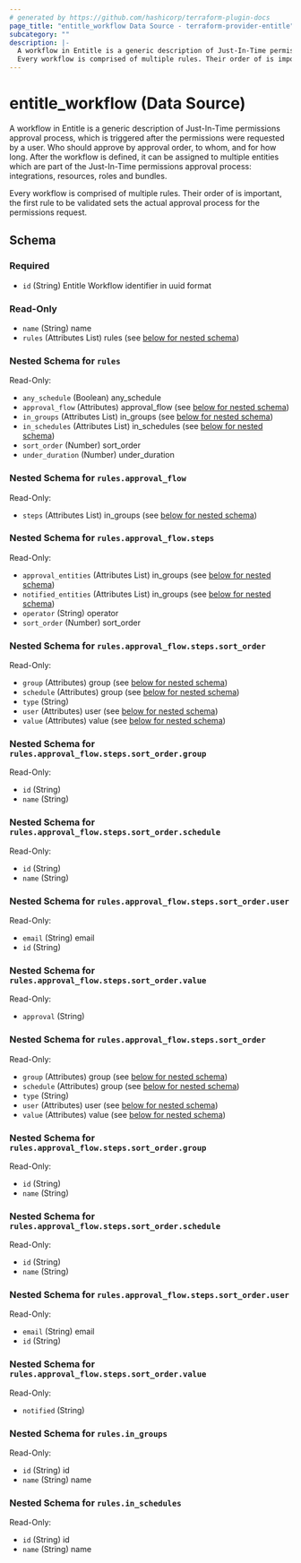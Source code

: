 ```yaml
---
# generated by https://github.com/hashicorp/terraform-plugin-docs
page_title: "entitle_workflow Data Source - terraform-provider-entitle"
subcategory: ""
description: |-
  A workflow in Entitle is a generic description of Just-In-Time permissions approval process, which is triggered after the permissions were requested by a user. Who should approve by approval order, to whom, and for how long. After the workflow is defined, it can be assigned to multiple entities which are part of the Just-In-Time permissions approval process: integrations, resources, roles and bundles.
  Every workflow is comprised of multiple rules. Their order of is important, the first rule to be validated sets the actual approval process for the permissions request.
---
```


# entitle_workflow (Data Source)

A workflow in Entitle is a generic description of Just-In-Time permissions approval process, which is triggered after the permissions were requested by a user. Who should approve by approval order, to whom, and for how long. After the workflow is defined, it can be assigned to multiple entities which are part of the Just-In-Time permissions approval process: integrations, resources, roles and bundles.

Every workflow is comprised of multiple rules. Their order of is important, the first rule to be validated sets the actual approval process for the permissions request.



<!-- schema generated by tfplugindocs -->
## Schema

### Required

- `id` (String) Entitle Workflow identifier in uuid format

### Read-Only

- `name` (String) name
- `rules` (Attributes List) rules (see [below for nested schema](#nestedatt--rules))

<a id="nestedatt--rules"></a>
### Nested Schema for `rules`

Read-Only:

- `any_schedule` (Boolean) any_schedule
- `approval_flow` (Attributes) approval_flow (see [below for nested schema](#nestedatt--rules--approval_flow))
- `in_groups` (Attributes List) in_groups (see [below for nested schema](#nestedatt--rules--in_groups))
- `in_schedules` (Attributes List) in_schedules (see [below for nested schema](#nestedatt--rules--in_schedules))
- `sort_order` (Number) sort_order
- `under_duration` (Number) under_duration

<a id="nestedatt--rules--approval_flow"></a>
### Nested Schema for `rules.approval_flow`

Read-Only:

- `steps` (Attributes List) in_groups (see [below for nested schema](#nestedatt--rules--approval_flow--steps))

<a id="nestedatt--rules--approval_flow--steps"></a>
### Nested Schema for `rules.approval_flow.steps`

Read-Only:

- `approval_entities` (Attributes List) in_groups (see [below for nested schema](#nestedatt--rules--approval_flow--steps--approval_entities))
- `notified_entities` (Attributes List) in_groups (see [below for nested schema](#nestedatt--rules--approval_flow--steps--notified_entities))
- `operator` (String) operator
- `sort_order` (Number) sort_order

<a id="nestedatt--rules--approval_flow--steps--approval_entities"></a>
### Nested Schema for `rules.approval_flow.steps.sort_order`

Read-Only:

- `group` (Attributes) group (see [below for nested schema](#nestedatt--rules--approval_flow--steps--sort_order--group))
- `schedule` (Attributes) group (see [below for nested schema](#nestedatt--rules--approval_flow--steps--sort_order--schedule))
- `type` (String)
- `user` (Attributes) user (see [below for nested schema](#nestedatt--rules--approval_flow--steps--sort_order--user))
- `value` (Attributes) value (see [below for nested schema](#nestedatt--rules--approval_flow--steps--sort_order--value))

<a id="nestedatt--rules--approval_flow--steps--sort_order--group"></a>
### Nested Schema for `rules.approval_flow.steps.sort_order.group`

Read-Only:

- `id` (String)
- `name` (String)


<a id="nestedatt--rules--approval_flow--steps--sort_order--schedule"></a>
### Nested Schema for `rules.approval_flow.steps.sort_order.schedule`

Read-Only:

- `id` (String)
- `name` (String)


<a id="nestedatt--rules--approval_flow--steps--sort_order--user"></a>
### Nested Schema for `rules.approval_flow.steps.sort_order.user`

Read-Only:

- `email` (String) email
- `id` (String)


<a id="nestedatt--rules--approval_flow--steps--sort_order--value"></a>
### Nested Schema for `rules.approval_flow.steps.sort_order.value`

Read-Only:

- `approval` (String)



<a id="nestedatt--rules--approval_flow--steps--notified_entities"></a>
### Nested Schema for `rules.approval_flow.steps.sort_order`

Read-Only:

- `group` (Attributes) group (see [below for nested schema](#nestedatt--rules--approval_flow--steps--sort_order--group))
- `schedule` (Attributes) group (see [below for nested schema](#nestedatt--rules--approval_flow--steps--sort_order--schedule))
- `type` (String)
- `user` (Attributes) user (see [below for nested schema](#nestedatt--rules--approval_flow--steps--sort_order--user))
- `value` (Attributes) value (see [below for nested schema](#nestedatt--rules--approval_flow--steps--sort_order--value))

<a id="nestedatt--rules--approval_flow--steps--sort_order--group"></a>
### Nested Schema for `rules.approval_flow.steps.sort_order.group`

Read-Only:

- `id` (String)
- `name` (String)


<a id="nestedatt--rules--approval_flow--steps--sort_order--schedule"></a>
### Nested Schema for `rules.approval_flow.steps.sort_order.schedule`

Read-Only:

- `id` (String)
- `name` (String)


<a id="nestedatt--rules--approval_flow--steps--sort_order--user"></a>
### Nested Schema for `rules.approval_flow.steps.sort_order.user`

Read-Only:

- `email` (String) email
- `id` (String)


<a id="nestedatt--rules--approval_flow--steps--sort_order--value"></a>
### Nested Schema for `rules.approval_flow.steps.sort_order.value`

Read-Only:

- `notified` (String)





<a id="nestedatt--rules--in_groups"></a>
### Nested Schema for `rules.in_groups`

Read-Only:

- `id` (String) id
- `name` (String) name


<a id="nestedatt--rules--in_schedules"></a>
### Nested Schema for `rules.in_schedules`

Read-Only:

- `id` (String) id
- `name` (String) name
